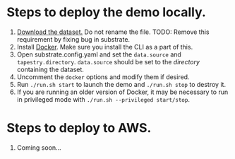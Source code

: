 # Steps to deploy the demo locally.

1. [Download the dataset.](https://seelabutk-data.s3.amazonaws.com/turbine_VMIN_EPS1.7_minPts40_X1589_Y698_Z1799_Full.raw) Do not rename the file. TODO: Remove this requirement by fixing bug in substrate.
2. Install [Docker](https://www.docker.com/). Make sure you install the CLI as a part of this.
3. Open substrate.config.yaml and set the `data.source` and `tapestry.directory`. `data.source` should be set to the _directory_ containing the dataset.
4. Uncomment the `docker` options and modify them if desired.
5. Run `./run.sh start` to launch the demo and `./run.sh stop` to destroy it.
6. If you are running an older version of Docker, it may be necessary to run in privileged mode with `./run.sh --privileged start/stop`.

# Steps to deploy to AWS.

1. Coming soon…
